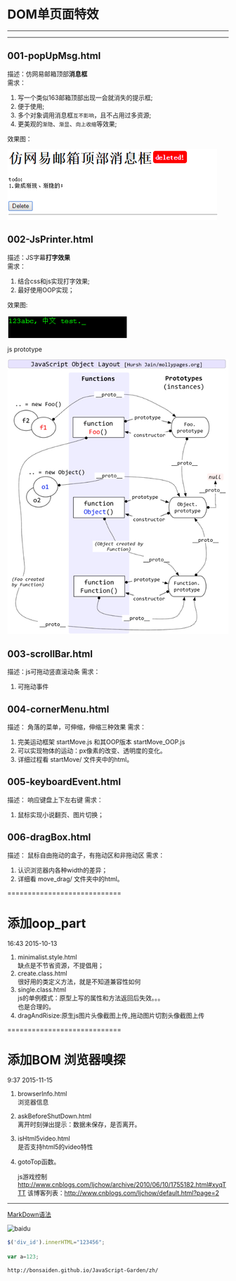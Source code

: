 # DOM单页面特效
----------------------------


----------------------------
## 001-popUpMsg.html  
描述：仿网易邮箱顶部**消息框**  
需求：  

1. 写一个类似163邮箱顶部出现一会就消失的提示框; 
2. 便于使用;
3. 多个对象调用消息框`互不影响`，且不占用过多资源;
4. 更美观的`渐隐`、`渐显`、`向上收缩`等效果;

效果图：

![example](images/DOM001.png "悬浮提示框")  





## 002-JsPrinter.html
描述：JS字幕**打字效果**  
需求：  

1. 结合css和js实现打字效果;  
2. 最好使用OOP实现；

效果图:

![Printer](images/JsPrinter.png "JsPrinter") 

js prototype

![Printer](images/javascript_object_layout.jpg "js prototypes") 





## 003-scrollBar.html
描述：js可拖动竖直滚动条
需求：

1. 可拖动事件





## 004-cornerMenu.html
描述： 角落的菜单，可伸缩，伸缩三种效果
需求：

1. 完美运动框架 startMove.js 和其OOP版本 startMove_OOP.js 
2. 可以实现物体的运动：px像素的改变、透明度的变化。
3. 详细过程看 startMove/ 文件夹中的html。




## 005-keyboardEvent.html
描述： 响应键盘上下左右键
需求： 

1. 鼠标实现小说翻页、图片切换；





## 006-dragBox.html
描述： 鼠标自由拖动的盒子，有拖动区和非拖动区
需求： 

1. 认识浏览器内各种width的差异；
2. 详细看 move_drag/ 文件夹中的html。







============================
# 添加oop_part
16:43 2015-10-13

1. minimalist.style.html  
	缺点是不节省资源，不提倡用；  
2. create.class.html  
	很好用的类定义方法，就是不知道兼容性如何  
3. single.class.html  
	js的单例模式：原型上写的属性和方法返回后失效。。。  
	也是合理的。
4. dragAndRisize:原生js图片头像截图上传_拖动图片切割头像截图上传




============================
# 添加BOM  浏览器嗅探  
9:37 2015-11-15  

1. browserInfo.html  
	浏览器信息  
	
2. askBeforeShutDown.html  
	离开时刻弹出提示：数据未保存，是否离开。  
	
3.	isHtml5video.html  
是否支持html5的video特性  

4. gotoTop函数。

	
	
	
	js游戏控制
	http://www.cnblogs.com/ljchow/archive/2010/06/10/1755182.html#xyqTTT
	该博客列表：http://www.cnblogs.com/ljchow/default.html?page=2
---
[MarkDown语法](http://sspai.com/25137)

![baidu](http://www.baidu.com/img/bdlogo.gif "百度logo")  



```Javascript
$('div_id').innerHTML="123456";

var a=123;
```

```
http://bonsaiden.github.io/JavaScript-Garden/zh/


```